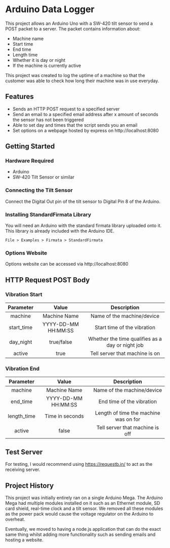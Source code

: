 # Arduino Data Logger

This project allows an Arduino Uno with a SW-420 tilt sensor to send a POST packet to a server. The packet contains information about:

- Machine name
- Start time
- End time
- Length time
- Whether it is day or night
- If the machine is currently active

This project was created to log the uptime of a machine so that the customer was able to check how long their machine was in use everyday.

## Features
- Sends an HTTP POST request to a specified server
- Send an email to a specified email address after x amount of seconds the sensor has not been triggered
- Able to set day and times that the script sends you an email
- Set options on a webpage hosted by express on http://localhost:8080

## Getting Started
### Hardware Required
* Arduino
* SW-420 Tilt Sensor or similar

### Connecting the Tilt Sensor
Connect the Digital Out pin of the tilt sensor to Digital Pin 8 of the Arduino.

### Installing StandardFirmata Library
You will need an Arduino with the standard firmata library uploaded onto it. This library is already included with the Arduino IDE. 
```
File > Examples > Firmata > StandardFirmata
```
### Options Website
Options website can be accessed via http://localhost:8080

## HTTP Request POST Body
### Vibration Start

|   Parameter   |   Value               |   Description |
|   :---:       |   :---:               |   :---:         |
|   machine     |   Machine Name        |   Name of the machine/device  |
|   start_time  |   YYYY-DD-MM HH:MM:SS |   Start time of the vibration |
|   day_night   |   true/false          |   Whether the time qualifies as a day or night job |
|   active      |   true                |   Tell server that machine is on |

### Vibration End

|   Parameter   |   Value               |   Description |
|   :---:       |   :---:               |   :---:         |
|   machine     |   Machine Name        |   Name of the machine/device  |
|   end_time    |   YYYY-DD-MM HH:MM:SS |   End time of the vibration |
|   length_time |   Time in seconds     |   Length of time the machine was on for |
|   active      |   false               |   Tell server that machine is off  |

## Test Server
For testing, I would recommend using https://requestb.in/ to act as the receiving server.

## Project History
This project was initially entirely ran on a single Arduino Mega. The Arduino Mega had multiple modules installed on it such as an Ethernet module, SD card shield, real-time clock and a tilt sensor. We removed all these modules as the power pack would cause the voltage regulator on the Arduino to overheat. 

Eventually, we moved to having a node.js application that can do the exact same thing whilst adding more functionality such as sending emails and hosting a website.
